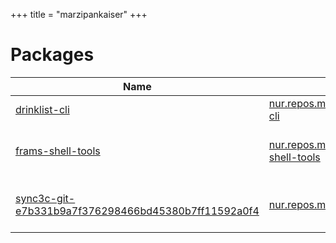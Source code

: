 
+++
title = "marzipankaiser"
+++

# Packages

Name | Attribute | Description
-----|-----------|------------
[drinklist-cli](https://github.com/FIUS/drinklist-cli)|[nur.repos.marzipankaiser.drinklist-cli](https://github.com/nix-community/nur-combined/tree/master/repos/marzipankaiser/pkgs/drinklist-cli/default.nix#L19)|A CLI for the FIUS drinklsit
[frams-shell-tools](https://fex.belwue.de/fstools/)|[nur.repos.marzipankaiser.frams-shell-tools](https://github.com/nix-community/nur-combined/tree/master/repos/marzipankaiser/pkgs/frams-shell-tools/default.nix#L25)|Perl shell tools by framstag@rus.uni-stuttgart.de, e.g. fexsend/fexget
[sync3c-git-e7b331b9a7f376298466bd45380b7ff11592a0f4](https://github.com/muesli/sync3c)|[nur.repos.marzipankaiser.sync3c](https://github.com/nix-community/nur-combined/tree/master/repos/marzipankaiser/pkgs/sync3c/default.nix#L25)|A little tool to sync/download media from https://media.ccc.de

